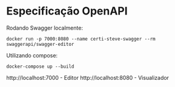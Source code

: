 # Especificação OpenAPI 

Rodando Swagger localmente: 
```
docker run -p 7000:8080 --name certi-steve-swagger --rm swaggerapi/swagger-editor
```

Utilizando compose:
```
docker-compose up --build
```

http://localhost:7000 - Editor
http://localhost:8080 - Visualizador

